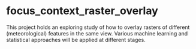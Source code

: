 # focus_context_raster_overlay
This project holds an exploring study of how to overlay rasters of different (meteorological) features in the same view. Various machine learning and statistical approaches will be applied at different stages.

